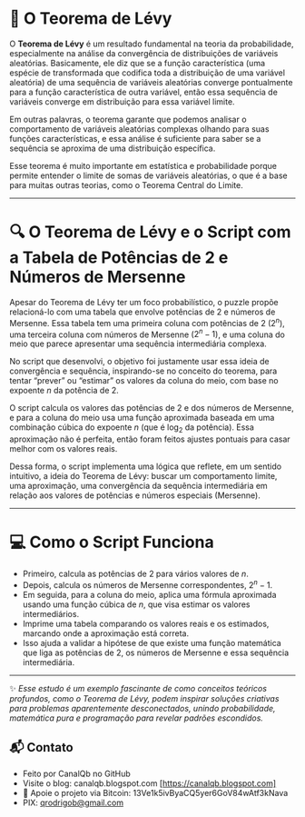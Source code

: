 # 🧠 **O Teorema de Lévy**

O **Teorema de Lévy** é um resultado fundamental na teoria da probabilidade, especialmente na análise da convergência de distribuições de variáveis aleatórias. Basicamente, ele diz que se a função característica (uma espécie de transformada que codifica toda a distribuição de uma variável aleatória) de uma sequência de variáveis aleatórias converge pontualmente para a função característica de outra variável, então essa sequência de variáveis converge em distribuição para essa variável limite.

Em outras palavras, o teorema garante que podemos analisar o comportamento de variáveis aleatórias complexas olhando para suas funções características, e essa análise é suficiente para saber se a sequência se aproxima de uma distribuição específica.

Esse teorema é muito importante em estatística e probabilidade porque permite entender o limite de somas de variáveis aleatórias, o que é a base para muitas outras teorias, como o Teorema Central do Limite.

---

# 🔍 **O Teorema de Lévy e o Script com a Tabela de Potências de 2 e Números de Mersenne**

Apesar do Teorema de Lévy ter um foco probabilístico, o puzzle propõe relacioná-lo com uma tabela que envolve potências de 2 e números de Mersenne. Essa tabela tem uma primeira coluna com potências de 2 ($2^n$), uma terceira coluna com números de Mersenne ($2^n - 1$), e uma coluna do meio que parece apresentar uma sequência intermediária complexa.

No script que desenvolvi, o objetivo foi justamente usar essa ideia de convergência e sequência, inspirando-se no conceito do teorema, para tentar “prever” ou “estimar” os valores da coluna do meio, com base no expoente $n$ da potência de 2.

O script calcula os valores das potências de 2 e dos números de Mersenne, e para a coluna do meio usa uma função aproximada baseada em uma combinação cúbica do expoente $n$ (que é $\log_2$ da potência). Essa aproximação não é perfeita, então foram feitos ajustes pontuais para casar melhor com os valores reais.

Dessa forma, o script implementa uma lógica que reflete, em um sentido intuitivo, a ideia do Teorema de Lévy: buscar um comportamento limite, uma aproximação, uma convergência da sequência intermediária em relação aos valores de potências e números especiais (Mersenne).

---

# 💻 **Como o Script Funciona**

* Primeiro, calcula as potências de 2 para vários valores de $n$.
* Depois, calcula os números de Mersenne correspondentes, $2^n - 1$.
* Em seguida, para a coluna do meio, aplica uma fórmula aproximada usando uma função cúbica de $n$, que visa estimar os valores intermediários.
* Imprime uma tabela comparando os valores reais e os estimados, marcando onde a aproximação está correta.
* Isso ajuda a validar a hipótese de que existe uma função matemática que liga as potências de 2, os números de Mersenne e essa sequência intermediária.

---

✨ *Esse estudo é um exemplo fascinante de como conceitos teóricos profundos, como o Teorema de Lévy, podem inspirar soluções criativas para problemas aparentemente desconectados, unindo probabilidade, matemática pura e programação para revelar padrões escondidos.*
 

## 📬 Contato

* Feito por CanalQb no GitHub 
* Visite o blog: canalqb.blogspot.com [https://canalqb.blogspot.com]
* 💸 Apoie o projeto via Bitcoin: 13Ve1k5ivByaCQ5yer6GoV84wAtf3kNava
* PIX: qrodrigob@gmail.com
